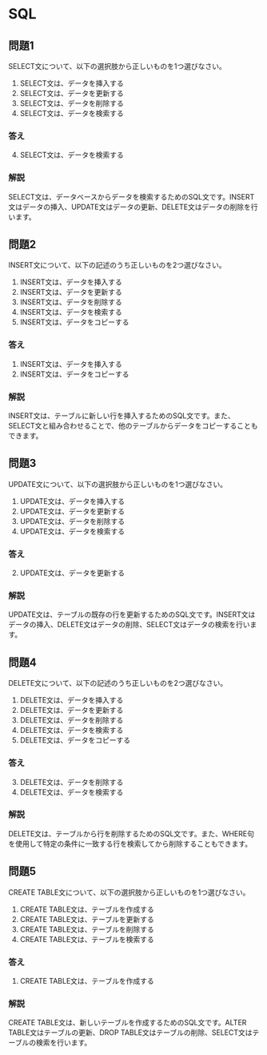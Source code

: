 # SQL

## 問題1
SELECT文について、以下の選択肢から正しいものを1つ選びなさい。

1. SELECT文は、データを挿入する
2. SELECT文は、データを更新する
3. SELECT文は、データを削除する
4. SELECT文は、データを検索する

### 答え
4. SELECT文は、データを検索する

### 解説
SELECT文は、データベースからデータを検索するためのSQL文です。INSERT文はデータの挿入、UPDATE文はデータの更新、DELETE文はデータの削除を行います。

## 問題2
INSERT文について、以下の記述のうち正しいものを2つ選びなさい。

1. INSERT文は、データを挿入する
2. INSERT文は、データを更新する
3. INSERT文は、データを削除する
4. INSERT文は、データを検索する
5. INSERT文は、データをコピーする

### 答え
1. INSERT文は、データを挿入する
5. INSERT文は、データをコピーする

### 解説
INSERT文は、テーブルに新しい行を挿入するためのSQL文です。また、SELECT文と組み合わせることで、他のテーブルからデータをコピーすることもできます。

## 問題3
UPDATE文について、以下の選択肢から正しいものを1つ選びなさい。

1. UPDATE文は、データを挿入する
2. UPDATE文は、データを更新する
3. UPDATE文は、データを削除する
4. UPDATE文は、データを検索する

### 答え
2. UPDATE文は、データを更新する

### 解説
UPDATE文は、テーブルの既存の行を更新するためのSQL文です。INSERT文はデータの挿入、DELETE文はデータの削除、SELECT文はデータの検索を行います。

## 問題4
DELETE文について、以下の記述のうち正しいものを2つ選びなさい。

1. DELETE文は、データを挿入する
2. DELETE文は、データを更新する
3. DELETE文は、データを削除する
4. DELETE文は、データを検索する
5. DELETE文は、データをコピーする

### 答え
3. DELETE文は、データを削除する
4. DELETE文は、データを検索する

### 解説
DELETE文は、テーブルから行を削除するためのSQL文です。また、WHERE句を使用して特定の条件に一致する行を検索してから削除することもできます。

## 問題5
CREATE TABLE文について、以下の選択肢から正しいものを1つ選びなさい。

1. CREATE TABLE文は、テーブルを作成する
2. CREATE TABLE文は、テーブルを更新する
3. CREATE TABLE文は、テーブルを削除する
4. CREATE TABLE文は、テーブルを検索する

### 答え
1. CREATE TABLE文は、テーブルを作成する

### 解説
CREATE TABLE文は、新しいテーブルを作成するためのSQL文です。ALTER TABLE文はテーブルの更新、DROP TABLE文はテーブルの削除、SELECT文はテーブルの検索を行います。 